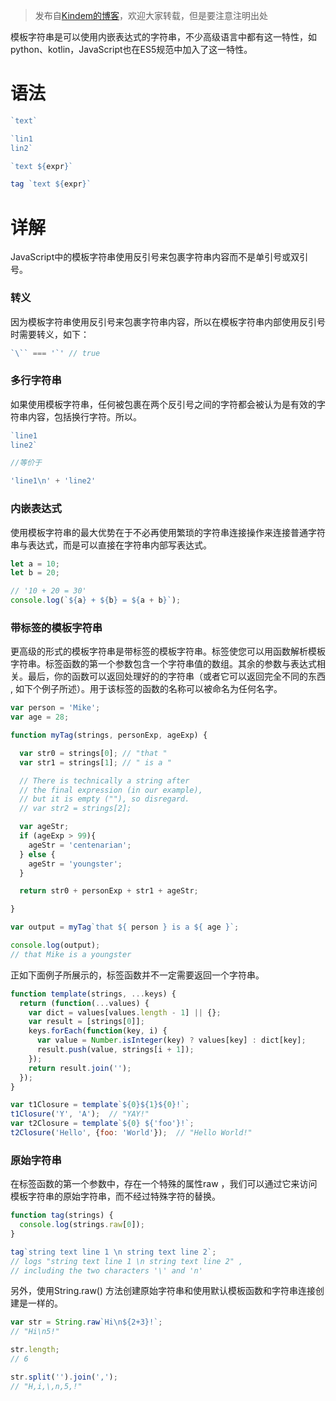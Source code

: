 > 发布自[Kindem的博客](http://www.kindemh.cn/)，欢迎大家转载，但是要注意注明出处

模板字符串是可以使用内嵌表达式的字符串，不少高级语言中都有这一特性，如python、kotlin，JavaScript也在ES5规范中加入了这一特性。

# 语法

```javascript
`text`

`lin1
lin2`

`text ${expr}`

tag `text ${expr}`
```

# 详解
JavaScript中的模板字符串使用反引号来包裹字符串内容而不是单引号或双引号。

### 转义
因为模板字符串使用反引号来包裹字符串内容，所以在模板字符串内部使用反引号时需要转义，如下：

```javascript
`\`` === '`' // true
```

### 多行字符串
如果使用模板字符串，任何被包裹在两个反引号之间的字符都会被认为是有效的字符串内容，包括换行字符。所以。

```javascript
`line1
line2`

//等价于

'line1\n' + 'line2'
```

### 内嵌表达式
使用模板字符串的最大优势在于不必再使用繁琐的字符串连接操作来连接普通字符串与表达式，而是可以直接在字符串内部写表达式。

```javascript
let a = 10;
let b = 20;

// '10 + 20 = 30'
console.log(`${a} + ${b} = ${a + b}`);
```

### 带标签的模板字符串
更高级的形式的模板字符串是带标签的模板字符串。标签使您可以用函数解析模板字符串。标签函数的第一个参数包含一个字符串值的数组。其余的参数与表达式相关。最后，你的函数可以返回处理好的的字符串（或者它可以返回完全不同的东西 , 如下个例子所述）。用于该标签的函数的名称可以被命名为任何名字。

```javascript
var person = 'Mike';
var age = 28;

function myTag(strings, personExp, ageExp) {

  var str0 = strings[0]; // "that "
  var str1 = strings[1]; // " is a "

  // There is technically a string after
  // the final expression (in our example),
  // but it is empty (""), so disregard.
  // var str2 = strings[2];

  var ageStr;
  if (ageExp > 99){
    ageStr = 'centenarian';
  } else {
    ageStr = 'youngster';
  }

  return str0 + personExp + str1 + ageStr;

}

var output = myTag`that ${ person } is a ${ age }`;

console.log(output);
// that Mike is a youngster
```

正如下面例子所展示的，标签函数并不一定需要返回一个字符串。

```javascript
function template(strings, ...keys) {
  return (function(...values) {
    var dict = values[values.length - 1] || {};
    var result = [strings[0]];
    keys.forEach(function(key, i) {
      var value = Number.isInteger(key) ? values[key] : dict[key];
      result.push(value, strings[i + 1]);
    });
    return result.join('');
  });
}

var t1Closure = template`${0}${1}${0}!`;
t1Closure('Y', 'A');  // "YAY!"
var t2Closure = template`${0} ${'foo'}!`;
t2Closure('Hello', {foo: 'World'});  // "Hello World!"
```

### 原始字符串
在标签函数的第一个参数中，存在一个特殊的属性raw ，我们可以通过它来访问模板字符串的原始字符串，而不经过特殊字符的替换。

```javascript
function tag(strings) {
  console.log(strings.raw[0]);
}

tag`string text line 1 \n string text line 2`;
// logs "string text line 1 \n string text line 2" ,
// including the two characters '\' and 'n'
```

另外，使用String.raw() 方法创建原始字符串和使用默认模板函数和字符串连接创建是一样的。

```javascript
var str = String.raw`Hi\n${2+3}!`;
// "Hi\n5!"

str.length;
// 6

str.split('').join(',');
// "H,i,\,n,5,!"
```
